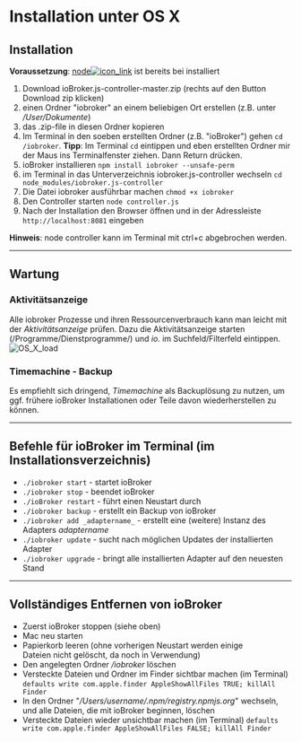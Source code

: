 # Installation unter OS X



## Installation

**Voraussetzung**: [node](http://nodejs.org)[![icon_link](http://www.iobroker.net/wp-content/uploads/icon_link.png)](http://nodejs.org) ist bereits bei installiert

1.  Download ioBroker.js-controller-master.zip (rechts auf den Button Download zip klicken)
2.  einen Ordner "iobroker" an einem beliebigen Ort erstellen (z.B. unter _/User/Dokumente_)
3.  das .zip-file in diesen Ordner kopieren
4.  Im Terminal in den soeben erstellten Ordner (z.B. "ioBroker") gehen `cd /iobroker`. **Tipp**: Im Terminal `cd` eintippen und eben erstellten Ordner mir der Maus ins Terminalfenster ziehen. Dann Return drücken.
5.  ioBroker installieren `npm install iobroker --unsafe-perm`
6.  im Terminal in das Unterverzeichnis iobroker.js-controller wechseln `cd node_modules/iobroker.js-controller`
7.  Die Datei iobroker ausführbar machen `chmod +x iobroker`
8.  Den Controller starten `node controller.js`
9.  Nach der Installation den Browser öffnen und in der Adressleiste `http://localhost:8081` eingeben

**Hinweis**: node controller kann im Terminal mit ctrl+c abgebrochen werden.

* * *

## Wartung

### Aktivitätsanzeige

Alle iobroker Prozesse und ihren Ressourcenverbrauch kann man leicht mit der _Aktivitätsanzeige_ prüfen. Dazu die Aktivitätsanzeige starten (/Programme/Dienstprogramme/) und _io._ im Suchfeld/Filterfeld eintippen. ![OS_X_load](http://www.iobroker.net/wp-content/uploads/2015/03/OS_X_load-300x174.jpg)

### Timemachine - Backup

Es empfiehlt sich dringend, _Timemachine_ als Backuplösung zu nutzen, um ggf. frühere ioBroker Installationen oder Teile davon wiederherstellen zu können.

* * *

## Befehle für ioBroker im Terminal (im Installationsverzeichnis)

*   `./iobroker start` - startet ioBroker
*   `./iobroker stop` - beendet ioBroker
*   `./ioBroker restart` - führt einen Neustart durch
*   `./iobroker backup` - erstellt ein Backup von ioBroker
*   `./iobroker add _adaptername_` - erstellt eine (weitere) Instanz des Adapters _adaptername_
*   `./iobroker update` - sucht nach möglichen Updates der installierten Adapter
*   `./iobroker upgrade` - bringt alle installierten Adapter auf den neuesten Stand

* * *

## Vollständiges Entfernen von ioBroker

*   Zuerst ioBroker stoppen (siehe oben)
*   Mac neu starten
*   Papierkorb leeren (ohne vorherigen Neustart werden einige Dateien nicht gelöscht, da noch in Verwendung)
*   Den angelegten Ordner _/iobroker_ löschen
*   Versteckte Dateien und Ordner im Finder sichtbar machen (im Terminal) `defaults write com.apple.finder AppleShowAllFiles TRUE; killAll Finder`
*   In den Ordner "_/Users/username/.npm/registry.npmjs.org_" wechseln, und alle Dateien, die mit ioBroker beginnen, löschen
*   Versteckte Dateien wieder unsichtbar machen (im Terminal) `defaults write com.apple.finder AppleShowAllFiles FALSE; killAll Finder`
